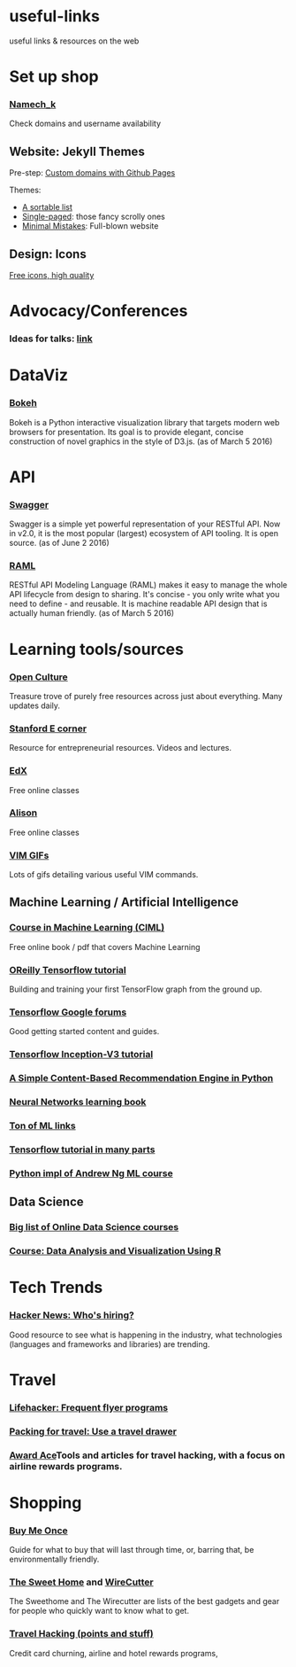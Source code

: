 # useful-links
useful links &amp; resources on the web

# Set up shop

### [Namech_k](https://namechk.com/)
Check domains and username availability

## Website: Jekyll Themes
Pre-step: [Custom domains with Github Pages](https://help.github.com/articles/using-a-custom-domain-with-github-pages/)

Themes:

- [A sortable list](http://themes.jekyllrc.org/)
- [Single-paged](http://themes.jekyllrc.org/singlepaged/): those fancy scrolly ones
- [Minimal Mistakes](https://mmistakes.github.io/minimal-mistakes/): Full-blown website

## Design: Icons
[Free icons, high quality](http://www.zondicons.com/icons.html)


# Advocacy/Conferences

### Ideas for talks: [link](https://www.alterconf.com/talk-wishlist)

# DataViz

### [Bokeh](http://bokeh.pydata.org/en/latest/)
Bokeh is a Python interactive visualization library that targets modern web browsers for presentation. Its goal is to provide elegant, concise construction of novel graphics in the style of D3.js.
(as of March 5 2016)


# API

### [Swagger](http://swagger.io/)
Swagger is a simple yet powerful representation of your RESTful API. Now in v2.0, it is the most popular (largest) ecosystem of API tooling. It is open source.
(as of June 2 2016)

### [RAML](http://raml.org/developers/design-your-api)
RESTful API Modeling Language (RAML) makes it easy to manage the whole API lifecycle from design to sharing. It's concise - you only write what you need to define - and reusable. It is machine readable API design that is actually human friendly.
(as of March 5 2016)


# Learning tools/sources

### [Open Culture](http://www.openculture.com)
Treasure trove of purely free resources across just about everything. Many updates daily.

### [Stanford E corner](http://ecorner.stanford.edu/)
Resource for entrepreneurial resources. Videos and lectures.

### [EdX](https://www.edx.org)
Free online classes

### [Alison](https://alison.com)
Free online classes

### [VIM GIFs](https://vimgifs.com/)
Lots of gifs detailing various useful VIM commands.


## Machine Learning / Artificial Intelligence

### [Course in Machine Learning (CIML)](http://ciml.info/)
Free online book / pdf that covers Machine Learning 

### [OReilly Tensorflow tutorial](https://www.oreilly.com/learning/hello-tensorflow)
Building and training your first TensorFlow graph from the ground up.

### [Tensorflow Google forums](https://groups.google.com/forum/#!forum/tensorflow)
Good getting started content and guides.

### [Tensorflow Inception-V3 tutorial](https://www.tensorflow.org/versions/r0.9/tutorials/image_recognition/index.html)

### [A Simple Content-Based Recommendation Engine in Python](http://blog.untrod.com/2016/06/simple-similar-products-recommendation-engine-in-python.html)

### [Neural Networks learning book](http://neuralnetworksanddeeplearning.com/chap1.html)

### [Ton of ML links](https://github.com/ujjwalkarn/Machine-Learning-Tutorials/blob/master/README.md)

### [Tensorflow tutorial in many parts](https://medium.com/@ilblackdragon/tensorflow-tutorial-part-1-c559c63c0cb1#.9jdrnmm3p)

### [Python impl of Andrew Ng ML course](http://www.johnwittenauer.net/machine-learning-exercises-in-python-part-1/)


## Data Science

### [Big list of Online Data Science courses](http://www.learndatasci.com/best-data-science-online-courses/)

### [Course: Data Analysis and Visualization Using R](http://varianceexplained.org/RData/)


# Tech Trends

### [Hacker News: Who's hiring?](https://news.ycombinator.com/item?id=12202865)
Good resource to see what is happening in the industry, what technologies (languages and frameworks and libraries) are trending.


# Travel

### [Lifehacker: Frequent flyer programs](http://twocents.lifehacker.com/pick-the-best-frequent-flier-program-with-this-massive-1762507238)

### [Packing for travel: Use a travel drawer](http://thetravelhack.com/travel-tips/the-travel-drawer-travel-packing-hack/)

### [Award Ace](http://www.awardace.com/)Tools and articles for travel hacking, with a focus on airline rewards programs. 


# Shopping

### [Buy Me Once](http://www.buymeonce.com/articles-and-tips/2016/2/10/the-buy-me-once-mission)
Guide for what to buy that will last through time, or, barring that, be environmentally friendly.

### [The Sweet Home](http://thesweethome.com/) and [WireCutter](http://thewirecutter.com/)
The Sweethome and The Wirecutter are lists of the best gadgets and gear for people who quickly want to know what to get.

### [Travel Hacking (points and stuff)](http://www.travelmiles101.com/day15)
Credit card churning, airline and hotel rewards programs, 
